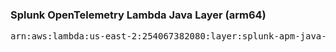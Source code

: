 <h3>Splunk OpenTelemetry Lambda Java Layer (arm64)</h3>

<pre>
arn:aws:lambda:us-east-2:254067382080:layer:splunk-apm-java-arm:4
</pre>
